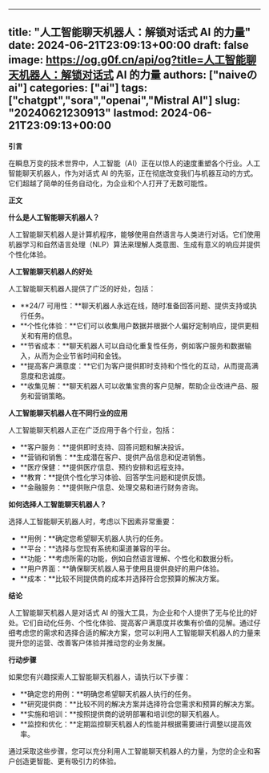 
---
title: "人工智能聊天机器人：解锁对话式 AI 的力量"
date: 2024-06-21T23:09:13+00:00
draft: false
image: https://og.g0f.cn/api/og?title=人工智能聊天机器人：解锁对话式 AI 的力量
authors: ["naiveのai"]
categories: ["ai"]
tags: ["chatgpt","sora","openai","Mistral AI"]
slug: "20240621230913"
lastmod: 2024-06-21T23:09:13+00:00
---
**引言**

在瞬息万变的技术世界中，人工智能（AI）正在以惊人的速度重塑各个行业。人工智能聊天机器人，作为对话式 AI 的先驱，正在彻底改变我们与机器互动的方式。它们超越了简单的任务自动化，为企业和个人打开了无数可能性。

**正文**

**什么是人工智能聊天机器人？**

人工智能聊天机器人是计算机程序，能够使用自然语言与人类进行对话。它们使用机器学习和自然语言处理（NLP）算法来理解人类意图、生成有意义的响应并提供个性化体验。

**人工智能聊天机器人的好处**

人工智能聊天机器人提供了广泛的好处，包括：

* **24/7 可用性：**聊天机器人永远在线，随时准备回答问题、提供支持或执行任务。
* **个性化体验：**它们可以收集用户数据并根据个人偏好定制响应，提供更相关和有用的信息。
* **节省成本：**聊天机器人可以自动化重复性任务，例如客户服务和数据输入，从而为企业节省时间和金钱。
* **提高客户满意度：**它们为客户提供即时支持和个性化的互动，从而提高满意度和忠诚度。
* **收集见解：**聊天机器人可以收集宝贵的客户见解，帮助企业改进产品、服务和营销策略。

**人工智能聊天机器人在不同行业的应用**

人工智能聊天机器人正在广泛应用于各个行业，包括：

* **客户服务：**提供即时支持、回答问题和解决投诉。
* **营销和销售：**生成潜在客户、提供产品信息和促进销售。
* **医疗保健：**提供医疗信息、预约安排和远程支持。
* **教育：**提供个性化学习体验、回答学生问题和提供反馈。
* **金融服务：**提供账户信息、处理交易和进行财务咨询。

**如何选择人工智能聊天机器人？**

选择人工智能聊天机器人时，考虑以下因素非常重要：

* **用例：**确定您希望聊天机器人执行的任务。
* **平台：**选择与您现有系统和渠道兼容的平台。
* **功能：**考虑所需的功能，例如自然语言理解、个性化和数据分析。
* **用户界面：**确保聊天机器人易于使用且提供良好的用户体验。
* **成本：**比较不同提供商的成本并选择符合您预算的解决方案。

**结论**

人工智能聊天机器人是对话式 AI 的强大工具，为企业和个人提供了无与伦比的好处。它们自动化任务、个性化体验、提高客户满意度并收集有价值的见解。通过仔细考虑您的需求和选择合适的解决方案，您可以利用人工智能聊天机器人的力量来提升您的运营、改善客户体验并推动您的业务发展。

**行动步骤**

如果您有兴趣探索人工智能聊天机器人，请执行以下步骤：

* **确定您的用例：**明确您希望聊天机器人执行的任务。
* **研究提供商：**比较不同的解决方案并选择符合您需求和预算的解决方案。
* **实施和培训：**按照提供商的说明部署和培训您的聊天机器人。
* **监控和优化：**定期监控聊天机器人的性能并根据需要进行调整以提高效率。

通过采取这些步骤，您可以充分利用人工智能聊天机器人的力量，为您的企业和客户创造更智能、更有吸引力的体验。